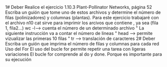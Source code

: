 1# Deber
 Realice el ejercicio 1.10.3 Plant-Pollinator Networks, página 52 
 Escriba un guión que tome uno de estos archivos y determine el número de filas (polinizadores) y columnas (plantas). 
  Para este ejercicio trabajaré con  el archivo n10 
  cat sirve para imprimir los arcivos que contiene , ya sea (fila 1, fila2...) 
  wc -l--> cuenta el número de un determinado archivo
   " La siguiente instrucción va a contar el número de lineas "
head --> permite vizualizar las primeras 10 filas "
tr --> translación de caracteres 
2# Deber
 Escriba un guión que imprima el número de filas y columnas para cada red 
 Uso del For
 El uso del bucle for permite repetir una tarea con ligeras variaciones
 El bucle for comprende al do y done. Porque es importante para su ejecución
